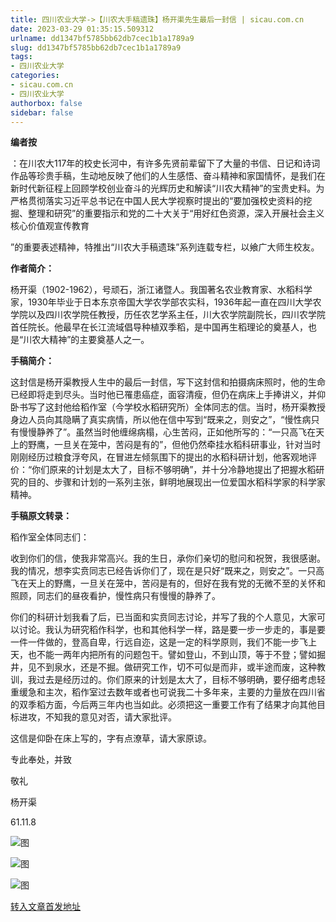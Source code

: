 ```yaml
---
title: 四川农业大学->【川农大手稿遗珠】杨开渠先生最后一封信 | sicau.com.cn
date: 2023-03-29 01:35:15.509312
urlname: dd1347bf5785bb62db7cec1b1a1789a9
slug: dd1347bf5785bb62db7cec1b1a1789a9
tags: 
- 四川农业大学
categories:
- sicau.com.cn
- 四川农业大学
authorbox: false
sidebar: false
---
```

**编者按**

：在川农大117年的校史长河中，有许多先贤前辈留下了大量的书信、日记和诗词作品等珍贵手稿，生动地反映了他们的人生感悟、奋斗精神和家国情怀，是我们在新时代新征程上回顾学校创业奋斗的光辉历史和解读“川农大精神”的宝贵史料。为严格贯彻落实习近平总书记在中国人民大学视察时提出的“要加强校史资料的挖掘、整理和研究”的重要指示和党的二十大关于“用好红色资源，深入开展社会主义核心价值观宣传教育
<!--more-->
”的重要表述精神，特推出“川农大手稿遗珠”系列连载专栏，以飨广大师生校友。

**作者简介：**

杨开渠（1902-1962），号顽石，浙江诸暨人。我国著名农业教育家、水稻科学家，1930年毕业于日本东京帝国大学农学部农实科，1936年起一直在四川大学农学院以及四川农学院任教授，历任农艺学系主任，川大农学院副院长，四川农学院首任院长。他最早在长江流域倡导种植双季稻，是中国再生稻理论的奠基人，也是“川农大精神”的主要奠基人之一。

**手稿简介：**

这封信是杨开渠教授人生中的最后一封信，写下这封信和拍摄病床照时，他的生命已经即将走到尽头。当时他已罹患癌症，面容清瘦，但仍在病床上手捧讲义，并仰卧书写了这封他给稻作室（今学校水稻研究所）全体同志的信。当时，杨开渠教授身边人员向其隐瞒了真实病情，所以他在信中写到“既来之，则安之”，“慢性病只有慢慢静养了”。虽然当时他缠绵病榻，心生苦闷，正如他所写的：“一只高飞在天上的野鹰，一旦关在笼中，苦闷是有的”，但他仍然牵挂水稻科研事业，针对当时刚刚经历过粮食浮夸风，在冒进左倾氛围下的提出的水稻科研计划，他客观地评价：“你们原来的计划是太大了，目标不够明确”，并十分冷静地提出了把握水稻研究的目的、步骤和计划的一系列主张，鲜明地展现出一位爱国水稻科学家的科学家精神。

**手稿原文转录：**

稻作室全体同志们：

收到你们的信，使我非常高兴。我的生日，承你们亲切的慰问和祝贺，我很感谢。我的情况，想李实贲同志已经告诉你们了，现在是只好“既来之，则安之”。一只高飞在天上的野鹰，一旦关在笼中，苦闷是有的，但好在我有党的无微不至的关怀和照顾，同志们的昼夜看护，慢性病只有慢慢的静养了。

你们的科研计划我看了后，已当面和实贲同志讨论，并写了我的个人意见，大家可以讨论。我认为研究稻作科学，也和其他科学一样，路是要一步一步走的，事是要一件一件做的，登高自卑，行远自迩，这是一定的科学原则，我们不能一步飞上天，也不能一两年内把所有的问题包干。譬如登山，不到山顶，等于不登；譬如掘井，见不到泉水，还是不掘。做研究工作，切不可似是而非，或半途而废，这种教训，我过去是经历过的。你们原来的计划是太大了，目标不够明确，要仔细考虑轻重缓急和主次，稻作室过去数年或者也可说我二十多年来，主要的力量放在四川省的双季稻方面，今后两三年内也当如此。必须把这一重要工作有了结果才向其他目标进攻，不知我的意见对否，请大家批评。

这信是仰卧在床上写的，字有点潦草，请大家原谅。

专此奉处，并致

敬礼

杨开渠

61.11.8

![图](https://news.sicau.edu.cn/__local/8/8E/E0/3EA7EE1E5F9110E491B6164C1E1_7CAA5355_4C5B3.jpg)

![图](https://news.sicau.edu.cn/__local/0/17/BA/B02FB5226A1C91CB5797E8F8860_A96E04A4_F3441.jpg)

![图](https://news.sicau.edu.cn/__local/B/46/BC/71D8495BE9E2433929E96C6F9FB_DEAD520B_EA97C.jpg)

[转入文章首发地址](https://news.sicau.edu.cn/info/1078/71553.htm)
